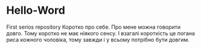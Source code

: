 # Hello-Word
First serios repository
Коротко про себе. 
Про мене можна говорити довго. Тому коротко не має ніякого сенсу. І взагалі короткість це погана риса кожного чоловіка, тому завжди і у всьому потрібно бути довгим. 
